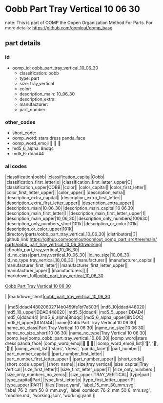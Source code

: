 # Oobb Part Tray Vertical 10 06 30  

note: This is part of OOMP the Oopen Organization Method For Parts. For more details: https://github.com/oomlout/oomp_base

##  part details





### id
* oomp_id: oobb_part_tray_vertical_10_06_30
  * classification: oobb
  * type: part
  * size: tray_vertical
  * color: 
  * description_main: 10_06_30
  * description_extra: 
  * manufacturer: 
  * part_number: 

### other_codes
* short_code: 
* oomp_word: stars dress panda_face
* oomp_word_emoji :stars: :dress: :panda_face:
* md5_6_alpha: 8ndqc
* md5_6: ddad44

### all codes 
|classification|oobb|
|classification_capital|Oobb|
|classification_first_letter|o|
|classification_first_letter_upper|O|
|classification_upper|OOBB|
|color||
|color_capital||
|color_first_letter||
|color_first_letter_upper||
|color_upper||
|description_extra||
|description_extra_capital||
|description_extra_first_letter||
|description_extra_first_letter_upper||
|description_extra_upper||
|description_main|10_06_30|
|description_main_capital|10 06.30|
|description_main_first_letter|1|
|description_main_first_letter_upper|1|
|description_main_upper|10_06_30|
|description_only_numbers|100630|
|description_only_numbers_short|101k|
|description_or_color|101k|
|description_or_color_upper|101K|
|directory|parts/oobb_part_tray_vertical_10_06_30|
|distributors|[]|
|github_link|https://github.com/oomlout/oomlout_oomp_part_src/tree/main/parts/oobb_part_tray_vertical_10_06_30/working|
|id|oobb_part_tray_vertical_10_06_30|
|id_no_class|part_tray_vertical_10_06_30|
|id_no_size|10_06_30|
|id_no_type|tray_vertical_10_06_30|
|manufacturer||
|manufacturer_capital||
|manufacturer_first_letter||
|manufacturer_first_letter_upper||
|manufacturer_upper||
|manufacturers|[]|
|markdown_full|[oobb_part_tray_vertical_10_06_30](https://github.com/oomlout/oomlout_oomp_part_src/tree/main/parts/oobb_part_tray_vertical_10_06_30/working)<br>[](https://github.com/oomlout/oomlout_oomp_part_src/tree/main/parts/oobb_part_tray_vertical_10_06_30/working)<br>[Oobb Part Tray Vertical 10 06 30](https://github.com/oomlout/oomlout_oomp_part_src/tree/main/parts/oobb_part_tray_vertical_10_06_30/working)<br><br>|
|markdown_short|[oobb_part_tray_vertical_10_06_30](https://github.com/oomlout/oomlout_oomp_part_src/tree/main/parts/oobb_part_tray_vertical_10_06_30/working)<br><br>|
|md5|ddad448020602714b0459fe1bf7e503f|
|md5_10|ddad448020|
|md5_10_upper|DDAD448020|
|md5_5|ddad4|
|md5_5_upper|DDAD4|
|md5_6|ddad44|
|md5_6_alpha|8ndqc|
|md5_6_alpha_upper|8NDQC|
|md5_6_upper|DDAD44|
|name|Oobb Part Tray Vertical 10 06 30|
|name_no_class|Part Tray Vertical 10 06 30|
|name_no_size|10 06 30|
|name_no_size_short|10 06 30|
|name_no_type|Tray Vertical 10 06 30|
|oomp_key|oomp_oobb_part_tray_vertical_10_06_30|
|oomp_word|stars dress panda_face|
|oomp_word_emoji|:stars: :dress: :panda_face:|
|oomp_word_emoji_list|[':stars:', ':dress:', ':panda_face:']|
|oomp_word_list|['stars', 'dress', 'panda_face']|
|part_number||
|part_number_capital||
|part_number_first_letter||
|part_number_first_letter_upper||
|part_number_upper||
|short_code||
|short_code_upper||
|short_name||
|size|tray_vertical|
|size_capital|Tray Vertical|
|size_first_letter|t|
|size_first_letter_upper|T|
|size_only_numbers||
|size_only_numbers_no_zeros||
|size_upper|TRAY_VERTICAL|
|type|part|
|type_capital|Part|
|type_first_letter|p|
|type_first_letter_upper|P|
|type_upper|PART|
|files|['base.yaml', 'label_15_mm_30_mm.svg', 'label_76_2_mm_50_8_mm.svg', 'label_oomlout_76_2_mm_50_8_mm.svg', 'readme.md', 'working.json', 'working.yaml']|
